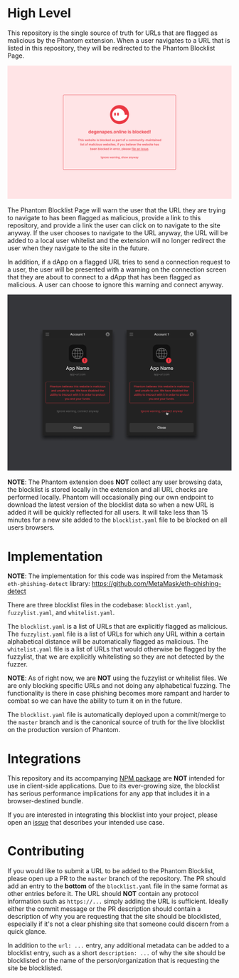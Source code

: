 # High Level
This repository is the single source of truth for URLs that are flagged as malicious by the Phantom extension. When a user navigates to a URL that is listed in this repository, they will be redirected to the Phantom Blocklist Page.

![Phantom Blocklist Full Screen](./images/blocklist-full-screen.png)

The Phantom Blocklist Page will warn the user that the URL they are trying to navigate to has been flagged as malicious, provide a link to this repository, and provide a link the user can click on to navigate to the site anyway. If the user chooses to navigate to the URL anyway, the URL will be added to a local user whitelist and the extension will no longer redirect the user when they navigate to the site in the future.

In addition, if a dApp on a flagged URL tries to send a connection request to a user, the user will be presented with a warning on the connection screen that they are about to connect to a dApp that has been flagged as malicious. A user can choose to ignore this warning and connect anyway.

![Phantom Blocklist dApp Connect Screen](./images/blocklist-dapp-connect.png)

**NOTE**: The Phantom extension does **NOT** collect any user browsing data, the blocklist is stored locally in the extension and all URL checks are performed locally. Phantom will occasionally ping our own endpoint to download the latest version of the blocklist data so when a new URL is added it will be quickly reflected for all users. It will take less than 15 minutes for a new site added to the `blocklist.yaml` file to be blocked on all users browsers.

# Implementation
**NOTE**: The implementation for this code was inspired from the Metamask `eth-phishing-detect` library: https://github.com/MetaMask/eth-phishing-detect

There are three blocklist files in the codebase: `blocklist.yaml`, `fuzzylist.yaml`, and `whitelist.yaml`.

The `blocklist.yaml` is a list of URLs that are explicitly flagged as malicious. The `fuzzylist.yaml` file is a list of URLs for which any URL within a certain alphabetical distance will be automatically flagged as malicious. The `whitelist.yaml` file is a list of URLs that would otherwise be flagged by the fuzzylist, that we are explicitly whitelisting so they are not detected by the fuzzer.

**NOTE**: As of right now, we are **NOT** using the fuzzylist or whitelist files. We are only blocking specific URLs and not doing any alphabetical fuzzing. The functionality is there in case phishing becomes more rampant and harder to combat so we can have the ability to turn it on in the future.

The `blocklist.yaml` file is automatically deployed upon a commit/merge to the `master` branch and is the canonical source of truth for the live blocklist on the production version of Phantom.

# Integrations
This repository and its accompanying [NPM package](https://www.npmjs.com/package/@phantom-labs/blocklist) are **NOT** intended for use in client-side applications. Due to its ever-growing size, the blocklist has serious performance implications for any app that includes it in a browser-destined bundle.

If you are interested in integrating this blocklist into your project, please open an [issue](https://github.com/phantom-labs/blocklist/issues) that describes your intended use case.

# Contributing
If you would like to submit a URL to be added to the Phantom Blocklist, please open up a PR to the `master` branch of the repository. The PR should add an entry to the **bottom** of the `blocklist.yaml` file in the same format as other entries before it. The URL should **NOT** contain any protocol information such as `https://...` simply adding the URL is sufficient. Ideally either the commit message or the PR description should contain a description of why you are requesting that the site should be blocklisted, especially if it's not a clear phishing site that someone could discern from a quick glance.

In addition to the `url: ...` entry, any additional metadata can be added to a blocklist entry, such as a short `description: ...` of why the site should be blocklisted or the name of the person/organization that is requesting the site be blocklisted.
